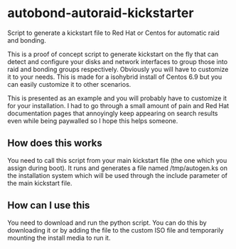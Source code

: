 # autobond-autoraid-kickstarter
Script to generate a kickstart file to Red Hat or Centos for automatic raid and bonding.

This is a proof of concept script to generate kickstart on the fly that can detect and configure your disks and network interfaces to group those into raid and bonding groups respectively. Obviously you will have to customize it to your needs. This is made for a isohybrid install of Centos 6.9 but you can easily customize it to other scenarios.

This is presented as an example and you will probably have to customize it for your installation. I had to go through a small amount of pain and Red Hat documentation pages that annoyingly keep appearing on search results even while being paywalled so I hope this helps someone.

## How does this works
You need to call this script from your main kickstart file (the one which you assign during boot). It runs and generates a file named /tmp/autogen.ks on the installation system which will be used through the include parameter of the main kickstart file.

## How can I use this
You need to download and run the python script. You can do this by downloading it or by adding the file to the custom ISO file and temporarily mounting the install media to run it.
